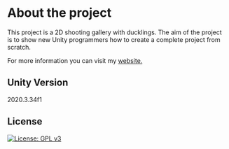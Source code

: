# About the project

This project is a 2D shooting gallery with ducklings. The aim of the project is to show new Unity programmers how to create a complete project from scratch.

For more information you can visit my [website.](https://www.iwritegame.com)

## Unity Version

2020.3.34f1

## License

[![License: GPL v3](https://img.shields.io/badge/License-GPLv3-blue.svg)](https://www.gnu.org/licenses/gpl-3.0)

